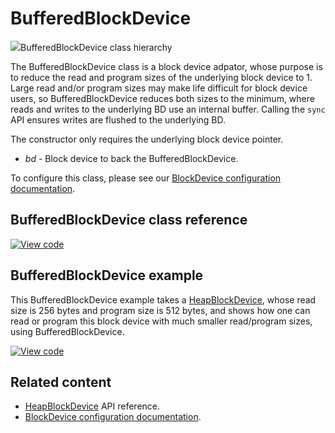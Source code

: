 # BufferedBlockDevice

<span class="images">![](http://os.mbed.com/docs/v6.12/mbed-os-api-doxy/classmbed_1_1_buffered_block_device.png)<span>BufferedBlockDevice class hierarchy</span></span>

The BufferedBlockDevice class is a block device adpator, whose purpose is to reduce the read and program sizes of the underlying block device to 1. Large read and/or program sizes may make life difficult for block device users, so BufferedBlockDevice reduces both sizes to the minimum, where reads and writes to the underlying BD use an internal buffer. Calling the `sync` API ensures writes are flushed to the underlying BD.

The constructor only requires the underlying block device pointer.

  - _bd_ -  Block device to back the BufferedBlockDevice.

To configure this class, please see our [BlockDevice configuration documentation](../apis/data-options-and-config.html).

## BufferedBlockDevice class reference

[![View code](https://www.mbed.com/embed/?type=library)](http://os.mbed.com/docs/v6.12/mbed-os-api-doxy/classmbed_1_1_buffered_block_device.html)

## BufferedBlockDevice example

This BufferedBlockDevice example takes a [HeapBlockDevice](heapblockdevice.html), whose read size is 256 bytes and program size is 512 bytes, and shows how one can read or program this block device with much smaller read/program sizes, using BufferedBlockDevice.

[![View code](https://www.mbed.com/embed/?url=https://github.com/ARMmbed/mbed-os-snippet-BufferedBlockDevice/tree/v6.12)](https://github.com/ARMmbed/mbed-os-snippet-BufferedBlockDevice/blob/v6.12/main.cpp)

## Related content

- [HeapBlockDevice](heapblockdevice.html) API reference.
- [BlockDevice configuration documentation](../apis/data-options-and-config.html).
